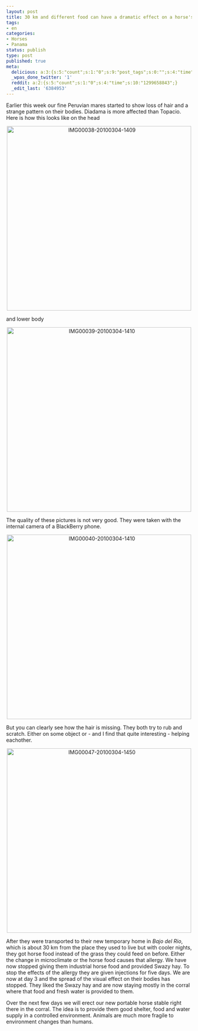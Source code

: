 ```yaml
---
layout: post
title: 30 km and different food can have a dramatic effect on a horse's health
tags:
- en
categories:
- Horses
- Panama
status: publish
type: post
published: true
meta:
  delicious: a:3:{s:5:"count";s:1:"0";s:9:"post_tags";s:0:"";s:4:"time";s:10:"1281981119";}
  _wpas_done_twitter: '1'
  reddit: a:2:{s:5:"count";s:1:"0";s:4:"time";s:10:"1299658843";}
  _edit_last: '6384953'
---
```

Earlier this week our fine Peruvian mares started to show loss of hair and a strange pattern on their bodies. Diadama is more affected than Topacio. Here is how this looks like on the head

<div style="text-align:center;"><a href="http://www.flickr.com/photos/34665899@N00/4415353147" title="View 'IMG00038-20100304-1409' on Flickr.com"><img border="0" width="500" alt="IMG00038-20100304-1409" src="http://farm5.static.flickr.com/4041/4415353147_47ebbf235b.jpg"></a></div>

and lower body

<div style="text-align:center;"><a href="http://www.flickr.com/photos/34665899@N00/4415352785" title="View 'IMG00039-20100304-1410' on Flickr.com"><img border="0" width="500" alt="IMG00039-20100304-1410" src="http://farm3.static.flickr.com/2773/4415352785_e890923feb.jpg"></a></div>

The quality of these pictures is not very good. They were taken with the internal camera of a BlackBerry phone.

<div style="text-align:center;"><a href="http://www.flickr.com/photos/34665899@N00/4415352423" title="View 'IMG00040-20100304-1410' on Flickr.com"><img border="0" width="500" alt="IMG00040-20100304-1410" src="http://farm3.static.flickr.com/2681/4415352423_7716c2cfd6.jpg"></a></div>

But you can clearly see how the hair is missing. They both try to rub and scratch. Either on some object or - and I find that quite interesting - helping eachother.

<div style="text-align:center;"><a href="http://www.flickr.com/photos/34665899@N00/4416184220" title="View 'IMG00047-20100304-1450' on Flickr.com"><img border="0" width="500" alt="IMG00047-20100304-1450" src="http://farm5.static.flickr.com/4042/4416184220_ce09391d8d.jpg"></a></div>

After they were transported to their new temporary home in <em>Bajo del Rio</em>, which is about 30 km from the place they used to live but with cooler nights, they got horse food instead of the grass they could feed on before. Either the change in microclimate or the horse food causes that allergy. We have now stopped giving them industrial horse food and provided Swazy hay. To stop the effects of the allergy they are given injections for five days. We are now at day 3 and the spread of the visual effect on their bodies has stopped. They liked the Swazy hay and are now staying mostly in the corral where that food and fresh water is provided to them.

Over the next few days we will erect our new portable horse stable right there in the corral. The idea is to provide them good shelter, food and water supply in a controlled environment. Animals are much more fragile to environment changes than humans.
